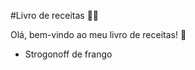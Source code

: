 #Livro de receitas :man_cook:

Olá, bem-vindo ao meu livro de receitas! :wave:

- Strogonoff de frango
